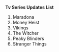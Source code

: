 <b>Tv Series Updates List</b>

1. Maradona
2. Money Heist
3. Vikings
4. The Witcher
5. Peaky Blinders
6. Stranger Things
